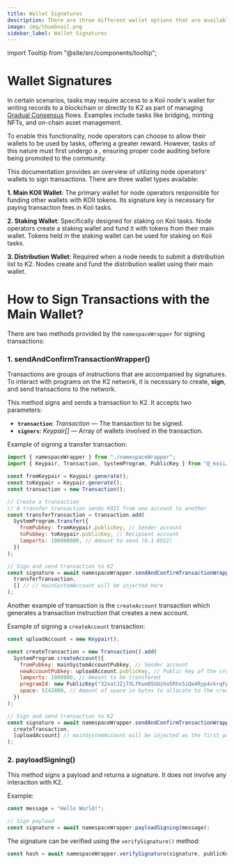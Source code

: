 ```yaml
---
title: Wallet Signatures
description: There are three different wallet options that are available to node operators of Koii who want to be able to sign transactions, store, stake, send and receive Koii Tokens on K2.
image: img/thumbnail.png
sidebar_label: Wallet Signatures
---
```


import Tooltip from "@site/src/components/tooltip";

# Wallet Signatures

In certain scenarios, tasks may require access to a Koii node's wallet for writing records to a blockchain or directly to K2 as part of managing [Gradual Consensus](/concepts/what-are-tasks/what-are-tasks/gradual-consensus) flows. Examples include tasks like bridging, minting NFTs, and on-chain asset management.

To enable this functionality, node operators can choose to allow their wallets to be used by tasks, offering a greater reward. However, tasks of this nature must first undergo a <Tooltip text="whitelisting process"/>, ensuring proper code auditing before being promoted to the community.

This documentation provides an overview of utilizing node operators' wallets to sign transactions. There are three wallet types available:

**1. Main KOII Wallet**: The primary wallet for node operators responsible for funding other wallets with KOII tokens. Its signature key is necessary for paying transaction fees in Koii tasks.

**2. Staking Wallet**: Specifically designed for staking on Koii tasks. Node operators create a staking wallet and fund it with tokens from their main wallet. Tokens held in the staking wallet can be used for staking on Koii tasks.

**3. Distribution Wallet**: Required when a node needs to submit a distribution list to K2. Nodes create and fund the distribution wallet using their main wallet.

# How to Sign Transactions with the Main Wallet?

There are two methods provided by the `namespaceWrapper` for signing transactions:

### 1. sendAndConfirmTransactionWrapper()

Transactions are groups of instructions that are accompanied by signatures. To interact with programs on the K2 network, it is necessary to create, **sign**, and send transactions to the network.

This method signs and sends a transaction to K2. It accepts two parameters:

- **`transaction`**: _Transaction_ — The transaction to be signed.
- **`signers`**: _Keypair[]_ — Array of wallets involved in the transaction.

Example of signing a transfer transaction:

```js
import { namespaceWrapper } from "./namespaceWrapper";
import { Keypair, Transaction, SystemProgram, PublicKey } from "@_koii/web3.js";

const fromKeypair = Keypair.generate();
const toKeypair = Keypair.generate();
const transaction = new Transaction();

// Create a transaction
// A transfer transaction sends KOII from one account to another
const transferTransaction = transaction.add(
  SystemProgram.transfer({
    fromPubkey: fromKeypair.publicKey, // Sender account
    toPubkey: toKeypair.publicKey, // Recipient account
    lamports: 100000000, // Amount to send (0.1 KOII)
  })
);

// Sign and send transaction to K2
const signature = await namespaceWrapper.sendAndConfirmTransactionWrapper(
  transferTransaction,
  [] // // mainSystemAccount will be injected here
);
```

Another example of transaction is the `createAccount` transaction which generates a transaction instruction that creates a new account.

Example of signing a `createAccount` transaction:

```js
const uploadAccount = new Keypair();

const createTransaction = new Transaction().add(
  SystemProgram.createAccount({
    fromPubkey: mainSystemAccountPubkey, // Sender account
    newAccountPubkey: uploadAccount.publicKey, // Public key of the created account
    lamports: 1000000, // Amount to be transfered
    programId: new PublicKey("32xatJZj7XLfKueB5UUiho5Rhx5iQe4Ryp4ckrqFpCQS"), // Publickey of the program to assign as the owner of the created account
    space: 5242880, // Amount of space in bytes to allocate to the created account
  })
);

// Sign and send transaction to K2
const signature = await namespaceWrapper.sendAndConfirmTransactionWrapper(
  createTransaction,
  [uploadAccount] // mainSystemAccount will be injected as the first parameter here
);
```

### 2. payloadSigning()

This method signs a payload and returns a signature. It does not involve any interaction with K2.

Example:

```js
const message = "Hello World!";

// Sign payload
const signature = await namespaceWrapper.payloadSigning(message);
```

The signature can be verified using the `verifySignature()` method:

```js
const hash = await namespaceWrapper.verifySignature(signature, publicKey);
```
